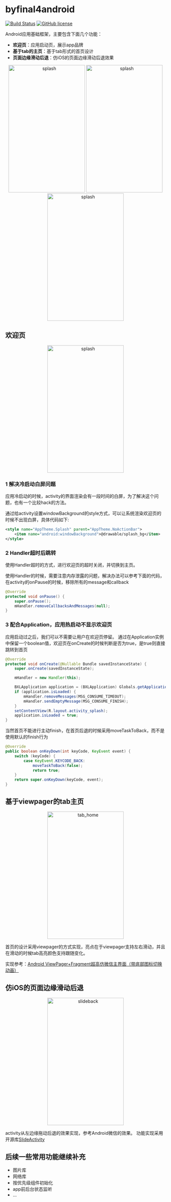 # byfinal4android

[![Build Status](https://travis-ci.org/vincentlong889/byfinal4android.svg?branch=master)](https://travis-ci.org/vincentlong889/byfinal4android)
[![GitHub license](https://img.shields.io/packagist/l/doctrine/orm.svg)](https://raw.githubusercontent.com/vincentlong889/byfinal4android/master/LICENSE)

Android应用基础框架，主要包含下面几个功能：

* **欢迎页**：应用启动页，展示app品牌
* **基于tab的主页**：基于tab形式的首页设计
* **页面边缘滑动后退**：仿iOS的页面边缘滑动后退效果

<p align="center">
  <img src="01.gif" alt="splash" height="400" width="240"/>
  <img src="02.gif" alt="splash" height="400" width="240"/>
  <img src="03.gif" alt="splash" height="400" width="240"/>
</p>

## 欢迎页
<p align="center">
  <img src="01.gif" alt="splash" height="400" width="240"/>
</p>

### 1 解决冷启动白屏问题
应用冷启动的时候，activity的界面渲染会有一段时间的白屏，为了解决这个问题，也有一个比较hack的方法。

通过给activity设置windowBackground的style方式，可以让系统渲染欢迎页的时候不出现白屏，具体代码如下:

```xml
<style name="AppTheme.Splash" parent="AppTheme.NoActionBar">
    <item name="android:windowBackground">@drawable/splash_bg</item>
</style>
```

### 2 Handler超时后跳转
使用Handler超时的方式，进行欢迎页的超时关闭，并切换到主页。

使用Handler的时候，需要注意内存泄露的问题，解决办法可以参考下面的代码，在activity的onPause的时候，移除所有的message和callback

```java
@Override
protected void onPause() {
    super.onPause();
    mHandler.removeCallbacksAndMessages(null);
}
```

### 3 配合Application，应用热启动不显示欢迎页
应用启动过之后，我们可以不需要让用户在欢迎页停留。
通过在Application实例中保留一个boolean值，欢迎页在onCreate的时候判断是否为true，是true则直接跳转到首页

```java
@Override
protected void onCreate(@Nullable Bundle savedInstanceState) {
    super.onCreate(savedInstanceState);

    mHandler = new Handler(this);

    BXLApplication application = (BXLApplication) Globals.getApplication();
    if (application.isLoaded) {
        mHandler.removeMessages(MSG_CONSUME_TIMEOUT);
        mHandler.sendEmptyMessage(MSG_CONSUME_FINISH);
    }
    setContentView(R.layout.activity_splash);
    application.isLoaded = true;
}
```

当然首页不能进行主动finish，在首页后退的时候采用moveTaskToBack，而不是使用默认的finish行为

```java
@Override
public boolean onKeyDown(int keyCode, KeyEvent event) {
    switch (keyCode) {
        case KeyEvent.KEYCODE_BACK:
            moveTaskToBack(false);
            return true;
    }
    return super.onKeyDown(keyCode, event);
}
```

## 基于viewpager的tab主页
<p align="center">
  <img src="02.gif" alt="tab_home" height="400" width="240"/>
</p>

首页的设计采用viewpager的方式实现，亮点在于viewpager支持左右滑动，并且在滑动的时候tab高亮颜色支持跟随变化。

实现参考：[Android ViewPager+Fragment超高仿微信主界面（带底部图标切换动画）](http://blog.csdn.net/shenyuanqing/article/details/49464767)

## 仿iOS的页面边缘滑动后退
<p align="center">
  <img src="03.gif" alt="slideback" height="400" width="240"/>
</p>

activity从左边缘拖动后退的效果实现，参考Android微信的效果。
功能实现采用开源库[SlideActivity](https://github.com/chenjishi/SlideActivity)

## 后续一些常用功能继续补充

* 图片库
* 网络库
* 按优先级组件初始化
* app前后台状态监听
* ...

